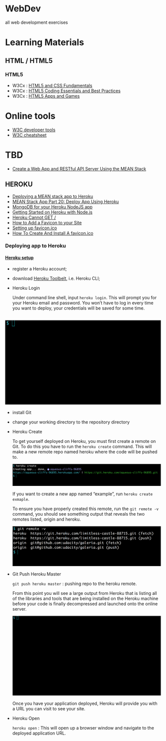# WebDev
all web development exercises

# Learning Materials
## HTML / HTML5
### HTML5
- W3Cx : [HTML5 and CSS Fundamentals](https://courses.edx.org/courses/course-v1:W3Cx+HTML5.0x+1T2017/course/)
- W3Cx : [HTML5 Coding Essentials and Best Practices](https://courses.edx.org/courses/course-v1:W3Cx+HTML5.1x+1T2017/course/)
- W3Cx : [HTML5 Apps and Games](https://courses.edx.org/courses/course-v1:W3Cx+HTML5.2x+3T2017/course/)

# Online tools
- [W3C developer tools](http://w3c.github.io/developers/tools/)
- [W3C cheatsheet](http://www.w3.org/2009/cheatsheet/)


# TBD
- [Create a Web App and RESTful API Server Using the MEAN Stack](https://devcenter.heroku.com/articles/mean-apps-restful-api)
## HEROKU
- [Deploying a MEAN stack app to Heroku](http://www.tilcode.com/deploying-a-mean-stack-app-to-heroku/)
- [MEAN Stack App Part 20: Deploy App Using Heroku](https://www.youtube.com/watch?v=IhU6x94eTXU)
- [MongoDB for your Heroku NodeJS app](https://www.youtube.com/watch?v=GDqtv1eGGpA&t=13s)
- [Getting Started on Heroku with Node.js](https://devcenter.heroku.com/articles/getting-started-with-nodejs#deploy-the-app)
- [Heroku Cannot GET /](https://stackoverflow.com/questions/24566635/heroku-cannot-get)
- [How to Add a Favicon to your Site](https://www.w3.org/2005/10/howto-favicon)
- [Setting up favicon.ico](http://befused.com/html/setting-favicon-ico)
- [How To Create And Install A favicon.ico](http://www.winterdrache.de/freeware/png2ico/favicon.html)

### Deploying app to Heroku
#### [Heroku setup](https://classroom.udacity.com/courses/ud272/lessons/b36fbb24-bfb1-4401-bb8d-9fff509bf016/concepts/89efbf29-454f-4b3d-9af7-006aff792b41)
- register a Heroku account;
- download [Heroku Toolbelt](https://devcenter.heroku.com/articles/heroku-cli), i.e. Heroku CLI;
- Heroku Login

  Under command line shell, input `heroku login`. This will prompt you for your Heroku email and password. You won’t have to log in every time you want to deploy, your credentials will be saved for some time.

  ![heroku login](./Heroku/heroku-login.gif)

- install Git
- change your working directory to the repository directory
- Heroku Create

  To get yourself deployed on Heroku, you must first create a remote on Git. To do this you have to run the `heroku create` command. This will make a new remote repo named heroku where the code will be pushed to.
  
  ![heroku create](./Heroku/heroku-create.png)
  
  If you want to create a new app named “example”, run `heroku create exmaple`.
  
  To ensure you have properly created this remote, run the `git remote -v` command, you should see something output that reveals the two remotes listed, origin and heroku.
  
  ![git remote -v](./Heroku/git-remote-v.png)
  
- Git Push Heroku Master

  `git push heroku master` : pushing repo to the heroku remote.
  
  From this point you will see a large output from Heroku that is listing all of the libraries and tools that are being installed on the Heroku machine before your code is finally decompressed and launched onto the online server.
  
  ![push to heroku](./Heroku/git-push-heroku-master.gif)
  
  Once you have your application deployed, Heroku will provide you with a URL you can visit to see your site.
  
- Heroku Open

  `heroku open` : This will open up a browser window and navigate to the deployed application URL.
  
  
